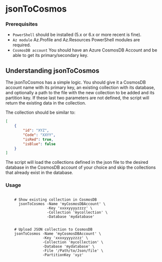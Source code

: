 # jsonToCosmos

### Prerequisites
- `PowerShell` should be installed (5.x or 6.x or more recent is fine).
- `Az module` Az.Profile and Az.Resources PowerShell modules are required.
- `CosmosDB account` You should have an Azure CosmosDB Account and be able to get its primary/secondary key.


## Understanding jsonToCosmos

The jsonToCosmos has a simple logic. You should give it a CosmosDB account name with its primary key, an existing collection with its database, and optionally a path to the file with the new collection to be added and its partition key. If these last two parameters are not defined, the script will return the existing data in the collection.

The collection should be similar to:
```json
[
	{
		"id": "XYZ",
		"Code": "XXYY",
		"isRed": true,
		"isBlue": false
	}
]
```

The script will load the collections defined in the json file to the desired database in the CosmosDB account of your choice and skip the collections that already exist in the database.

### Usage
```pwsh

    # Show existing collection in CosmosDB
      jsonToCosmos -Name 'myCosmosDBAccount' \
                   -Key 'xxxxyyyyzzzz' \
                   -Collection 'mycollection' \
                   -Database 'mydatabase'  
                   
                   
    # Upload JSON collection to CosmosDB
    jsonToCosmos -Name 'myCosmosDBAccount' \
                 -Key 'xxxxyyyyzzzz' \
                 -Collection 'mycollection' \
                 -Database 'mydatabase' \
                 -File '/Path/to/Json/file' \
                 -PartitionKey 'xyz'
```
